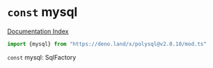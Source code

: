 # `const` mysql

[Documentation Index](../README.md)

```ts
import {mysql} from "https://deno.land/x/polysql@v2.0.10/mod.ts"
```

`const` mysql: SqlFactory

